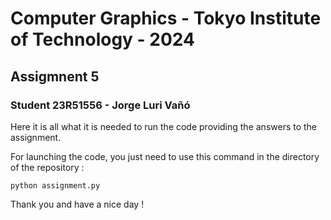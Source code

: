 # Computer Graphics - Tokyo Institute of Technology - 2024
## Assigmnent 5
### Student 23R51556 - Jorge Luri Vañó

Here it is all what it is needed to run the code providing the answers to the assignment.

For launching the code, you just need to use this command in the directory of the repository :
```
python assignment.py
```

Thank you and have a nice day !
